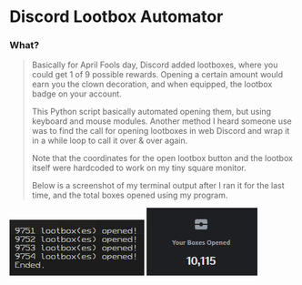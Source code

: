 # Discord Lootbox Automator

### What?
> Basically for April Fools day, Discord added lootboxes, where you could get 1 of 9 possible rewards. Opening a certain amount would earn you the clown decoration, and when equipped, the lootbox badge on your account.
>
> This Python script basically automated opening them, but using keyboard and mouse modules. Another method I heard someone use was to find the call for opening lootboxes in web Discord and wrap it in a while loop to call it over & over again.
>
> Note that the coordinates for the open lootbox button and the lootbox itself were hardcoded to work on my tiny square monitor.
>
> Below is a screenshot of my terminal output after I ran it for the last time, and the total boxes opened using my program.


![terminal-output](./assets/9754-lootboxes-opened-ended.png)
![total-boxes-opened](./assets/10115-lootboxes-opened.png)
